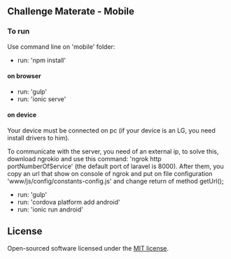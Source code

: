 ## Challenge Materate - Mobile 

### To run

Use command line on 'mobile' folder:

- run: 'npm install'

#### on browser

- run: 'gulp'
- run: 'ionic serve'

#### on device
Your device must be connected on pc (if your device is an LG, you need install drivers to him).

To communicate with the server, you need of an external ip, to solve this, download ngrokio and use this command: 
'ngrok http portNumberOfService' (the default port of laravel is 8000). After them, you copy an url that show on 
console of ngrok and put on file configuration 'www/js/config/constants-config.js' and change return of method getUrl();

- run: 'gulp'
- run: 'cordova platform add android'
- run: 'ionic run android'

## License

Open-sourced software licensed under the [MIT license](http://opensource.org/licenses/MIT).
